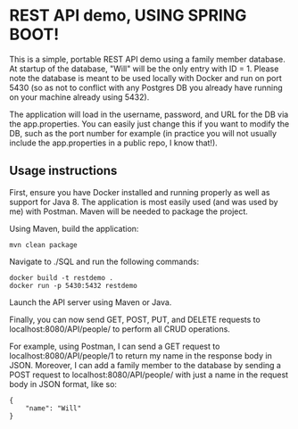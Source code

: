 # REST API demo, USING SPRING BOOT!

This is a simple, portable REST API demo using a family member database.  At startup of the database, "Will" will be the only entry with ID = 1.  Please note the database is meant to be used locally with Docker and run on port 5430 (so as not to conflict with any Postgres DB you already have running on your machine already using 5432).

The application will load in the username, password, and URL for the DB via the app.properties.  You can easily just change this if you want to modify the DB, such as the port number for example (in practice you will not usually include the app.properties in a public repo, I know that!).

## Usage instructions

First, ensure you have Docker installed and running properly as well as support for Java 8.  The application is most easily used (and was used by me) with Postman.  Maven will be needed to package the project.

Using Maven, build the application:
```
mvn clean package
```

Navigate to ./SQL and run the following commands:
```
docker build -t restdemo .
docker run -p 5430:5432 restdemo

```

Launch the API server using Maven or Java.

Finally, you can now send GET, POST, PUT, and DELETE requests to localhost:8080/API/people/ to perform all CRUD operations.  

For example, using Postman, I can send a GET request to localhost:8080/API/people/1 to return my name in the response body in JSON.
Moreover, I can add a family member to the database by sending a POST request to localhost:8080/API/people/ with just a name in the request body in JSON format, like so:
```
{
    "name": "Will"
}
```

